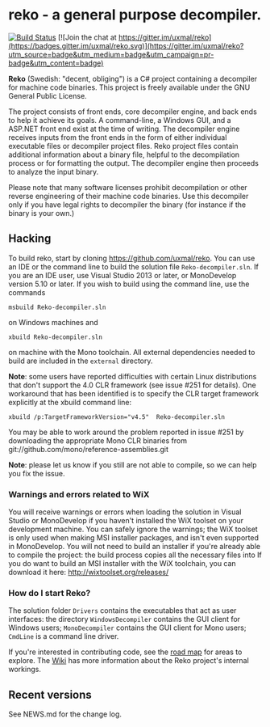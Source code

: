 # reko - a general purpose decompiler.

 [![Build Status](https://travis-ci.org/uxmal/reko.svg?branch=master)](https://travis-ci.org/uxmal/reko) [![Join the chat at https://gitter.im/uxmal/reko](https://badges.gitter.im/uxmal/reko.svg)](https://gitter.im/uxmal/reko?utm_source=badge&utm_medium=badge&utm_campaign=pr-badge&utm_content=badge)

**Reko** (Swedish: "decent, obliging") is a C# project containing 
a decompiler for machine code binaries.  This project is freely 
available under the GNU General Public License.

The project consists of front ends, core decompiler engine, and back
ends to help it achieve its goals.  A command-line, a Windows GUI,
and a ASP.NET front end exist at the time of writing.  The decompiler
engine receives inputs from the front ends in the form of either
individual executable files or decompiler project files. Reko
project files contain additional information about a binary file,
helpful to the decompilation process or for formatting the output.
The decompiler engine then proceeds to analyze the input binary.

Please note that many software licenses prohibit decompilation or
other reverse engineering of their machine code binaries. Use this
decompiler only if you have legal rights to decompiler the binary
(for instance if the binary is your own.) 

## Hacking
To build reko, start by cloning https://github.com/uxmal/reko. You
can use an IDE or the command line to build the solution file 
`Reko-decompiler.sln`. If you are an IDE user, use Visual 
Studio 2013 or later, or MonoDevelop version 5.10 or later. If you
wish to build using the command line, use the commands 
```
msbuild Reko-decompiler.sln
```
on Windows machines and 
```
xbuild Reko-decompiler.sln
```
on machine with the Mono toolchain. All external dependencies 
needed to build are included in the `external` directory.

**Note**: some users have reported difficulties with certain 
Linux distributions that don't support the 4.0 CLR framework 
(see issue #251 for details). One workaround that has been
identified is to specify the CLR target framework explicitly 
at the xbuild command line:
```
xbuild /p:TargetFrameworkVersion="v4.5"  Reko-decompiler.sln
```
You may be able to work around the problem reported in issue #251
by downloading the appropriate Mono CLR binaries from
git://github.com/mono/reference-assemblies.git

**Note**: please let us know if you still are not able to compile,
so we can help you fix the issue.

### Warnings and errors related to WiX
You will receive warnings or errors when loading the solution in Visual Studio
or MonoDevelop if you haven't installed the WiX toolset on your 
development machine. You can safely ignore the warnings; the WiX
toolset is only used when making MSI installer packages, and isn't even
supported in MonoDevelop. You will not need to build an installer if 
you're already able to compile the project: the build process copies
all the necessary files into If you do want to build an MSI installer
with the WiX toolchain, you can download it here:
http://wixtoolset.org/releases/

### How do I start Reko?
The solution folder `Drivers` contains the executables that act
as user interfaces: the directory `WindowsDecompiler` contains
the GUI client for Windows users; `MonoDecompiler` contains the GUI 
client for Mono users; `CmdLine` is a command line driver.

If you're interested in contributing code, see the 
[road map](https://github.com/uxmal/reko/wiki/Roadmap) for areas to explore.
The [Wiki](https://github.com/uxmal/reko/wiki) has more information 
about the Reko project's internal workings.



## Recent versions

See NEWS.md for the change log.
